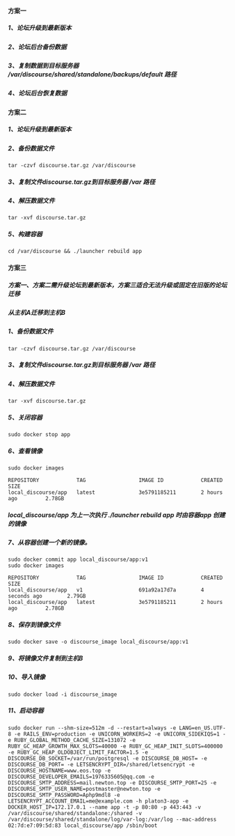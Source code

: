 #### 方案一
##### 1、论坛升级到最新版本
##### 2、论坛后台备份数据
##### 3、复制数据到目标服务器 /var/discourse/shared/standalone/backups/default 路径
##### 4、论坛后台恢复数据

#### 方案二

##### 1、论坛升级到最新版本
##### 2、备份数据文件
```
tar -czvf discourse.tar.gz /var/discourse
```

##### 3、复制文件discourse.tar.gz到目标服务器 /var 路径
##### 4、解压数据文件
```
tar -xvf discourse.tar.gz
```
##### 5、构建容器
```
cd /var/discourse && ./launcher rebuild app
```
#### 方案三
##### 方案一、方案二需升级论坛到最新版本，方案三适合无法升级或固定在旧版的论坛迁移

##### 从主机A迁移到主机B

##### 1、备份数据文件
```
tar -czvf discourse.tar.gz /var/discourse
```
##### 3、复制文件discourse.tar.gz到目标服务器 /var 路径
##### 4、解压数据文件
```
tar -xvf discourse.tar.gz
```
##### 5、关闭容器
```
sudo docker stop app
```
##### 6、查看镜像
```
sudo docker images
```
```
REPOSITORY            TAG                 IMAGE ID            CREATED             SIZE
local_discourse/app   latest              3e5791185211        2 hours ago         2.78GB
```
##### local_discourse/app 为上一次执行 ./launcher rebuild app 时由容器app 创建的镜像

##### 7、从容器创建一个新的镜像。
```
sudo docker commit app local_discourse/app:v1
sudo docker images
```
```
REPOSITORY            TAG                 IMAGE ID            CREATED              SIZE
local_discourse/app   v1                  691a92a17d7a        4 seconds ago        2.79GB
local_discourse/app   latest              3e5791185211        2 hours ago         2.78GB
```
##### 8、保存到镜像文件
```
sudo docker save -o discourse_image local_discourse/app:v1
```
##### 9、将镜像文件复制到主机B
##### 10、导入镜像
```
sudo docker load -i discourse_image
```
##### 11、启动容器
```
sudo docker run --shm-size=512m -d --restart=always -e LANG=en_US.UTF-8 -e RAILS_ENV=production -e UNICORN_WORKERS=2 -e UNICORN_SIDEKIQS=1 -e RUBY_GLOBAL_METHOD_CACHE_SIZE=131072 -e RUBY_GC_HEAP_GROWTH_MAX_SLOTS=40000 -e RUBY_GC_HEAP_INIT_SLOTS=400000 -e RUBY_GC_HEAP_OLDOBJECT_LIMIT_FACTOR=1.5 -e DISCOURSE_DB_SOCKET=/var/run/postgresql -e DISCOURSE_DB_HOST= -e DISCOURSE_DB_PORT= -e LETSENCRYPT_DIR=/shared/letsencrypt -e DISCOURSE_HOSTNAME=www.eos.top -e DISCOURSE_DEVELOPER_EMAILS=1976335605@qq.com -e DISCOURSE_SMTP_ADDRESS=mail.newton.top -e DISCOURSE_SMTP_PORT=25 -e DISCOURSE_SMTP_USER_NAME=postmaster@newton.top -e DISCOURSE_SMTP_PASSWORD=Aphp9mdl8 -e LETSENCRYPT_ACCOUNT_EMAIL=me@example.com -h platon3-app -e DOCKER_HOST_IP=172.17.0.1 --name app -t -p 80:80 -p 443:443 -v /var/discourse/shared/standalone:/shared -v /var/discourse/shared/standalone/log/var-log:/var/log --mac-address 02:7d:e7:09:5d:83 local_discourse/app /sbin/boot
```